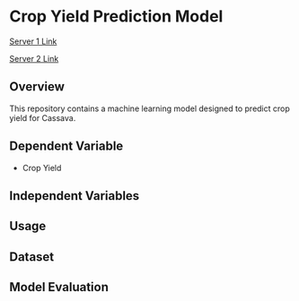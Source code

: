 # Crop Yield Prediction Model
[Server 1 Link](https://yield-d77y.onrender.com)

[Server 2 Link](https://yield.onwebapp.io)

## Overview

This repository contains a machine learning model designed to predict crop yield for Cassava.

## Dependent Variable

- Crop Yield

## Independent Variables


## Usage


## Dataset



## Model Evaluation
